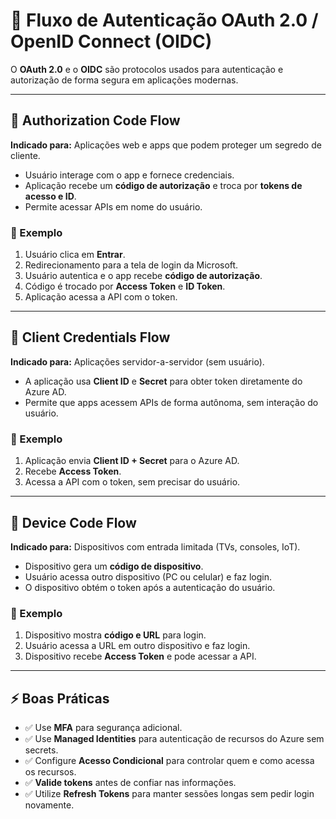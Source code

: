 # 🔑 Fluxo de Autenticação OAuth 2.0 / OpenID Connect (OIDC)

O **OAuth 2.0** e o **OIDC** são protocolos usados para autenticação e autorização de forma segura em aplicações modernas.  

---

## 📝 Authorization Code Flow
**Indicado para:** Aplicações web e apps que podem proteger um segredo de cliente.  
- Usuário interage com o app e fornece credenciais.  
- Aplicação recebe um **código de autorização** e troca por **tokens de acesso e ID**.  
- Permite acessar APIs em nome do usuário.

### 🔹 Exemplo
1. Usuário clica em **Entrar**.  
2. Redirecionamento para a tela de login da Microsoft.  
3. Usuário autentica e o app recebe **código de autorização**.  
4. Código é trocado por **Access Token** e **ID Token**.  
5. Aplicação acessa a API com o token.

---

## 📝 Client Credentials Flow
**Indicado para:** Aplicações servidor-a-servidor (sem usuário).  
- A aplicação usa **Client ID** e **Secret** para obter token diretamente do Azure AD.  
- Permite que apps acessem APIs de forma autônoma, sem interação do usuário.

### 🔹 Exemplo
1. Aplicação envia **Client ID + Secret** para o Azure AD.  
2. Recebe **Access Token**.  
3. Acessa a API com o token, sem precisar do usuário.

---

## 📝 Device Code Flow
**Indicado para:** Dispositivos com entrada limitada (TVs, consoles, IoT).  
- Dispositivo gera um **código de dispositivo**.  
- Usuário acessa outro dispositivo (PC ou celular) e faz login.  
- O dispositivo obtém o token após a autenticação do usuário.

### 🔹 Exemplo
1. Dispositivo mostra **código e URL** para login.  
2. Usuário acessa a URL em outro dispositivo e faz login.  
3. Dispositivo recebe **Access Token** e pode acessar a API.

---

## ⚡ Boas Práticas
- ✅ Use **MFA** para segurança adicional.  
- ✅ Use **Managed Identities** para autenticação de recursos do Azure sem secrets.  
- ✅ Configure **Acesso Condicional** para controlar quem e como acessa os recursos.  
- ✅ **Valide tokens** antes de confiar nas informações.  
- ✅ Utilize **Refresh Tokens** para manter sessões longas sem pedir login novamente.

